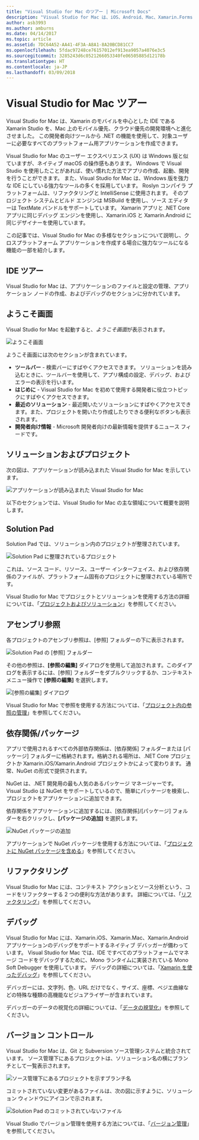 ```yaml
---
title: "Visual Studio for Mac のツアー | Microsoft Docs"
description: "Visual Studio for Mac は、iOS、Android、Mac、Xamarin.Forms 用に、ASP.NET Core Web サイトや Xamarin プロジェクトなどの .NET アプリケーションを macOS 上で構築する統合開発環境 (IDE) として利用できます。"
author: asb3993
ms.author: amburns
ms.date: 04/14/2017
ms.topic: article
ms.assetid: 7DC64A52-AA41-4F3A-A8A1-8A20BCD81CC7
ms.openlocfilehash: 5fdac97248ce76157012ef913ea9057a4076e3c5
ms.sourcegitcommit: 3285243d6c0521266053340fe06505885d12178b
ms.translationtype: HT
ms.contentlocale: ja-JP
ms.lasthandoff: 03/09/2018
---
```

# <a name="visual-studio-for-mac-tour"></a>Visual Studio for Mac ツアー

Visual Studio for Mac は、Xamarin のモバイルを中心とした IDE である Xamarin Studio を、Mac 上のモバイル優先、クラウド優先の開発環境へと進化させました。 この開発者向けツールから .NET の機能を使用して、対象ユーザーに必要なすべてのプラットフォーム用アプリケーションを作成できます。

Visual Studio for Mac のユーザー エクスペリエンス (UX) は Windows 版と似ていますが、ネイティブ macOS の操作感もあります。 Windows で Visual Studio を使用したことがあれば、使い慣れた方法でアプリの作成、起動、開発を行うことができます。 また、Visual Studio for Mac は、Windows 版を強力な IDE にしている強力なツールの多くを採用しています。 Roslyn コンパイラ プラットフォームは、リファクタリングと IntelliSense に使用されます。 そのプロジェクト システムとビルド エンジンは MSBuild を使用し、ソース エディターは TextMate バンドルをサポートしています。 Xamarin アプリと .NET Core アプリに同じデバッグ エンジンを使用し、Xamarin.iOS と Xamarin.Android に同じデザイナーを使用しています。

この記事では、Visual Studio for Mac の多様なセクションについて説明し、クロスプラットフォーム アプリケーションを作成する場合に強力なツールになる機能の一部を紹介します。

## <a name="ide-tour"></a>IDE ツアー

Visual Studio for Mac は、アプリケーションのファイルと設定の管理、アプリケーション ノードの作成、およびデバッグのセクションに分かれています。

## <a name="welcome-screen"></a>ようこそ画面

Visual Studio for Mac を起動すると、*ようこそ画面*が表示されます。

![ようこそ画面](media/ide-tour-image1.png)

ようこそ画面には次のセクションが含まれています。

- **ツールバー** - 検索バーにすばやくアクセスできます。 ソリューションを読み込むときに、ツールバーを使用して、アプリ構成の設定、デバッグ、およびエラーの表示を行います。
- **はじめに** - Visual Studio for Mac を初めて使用する開発者に役立つトピックにすばやくアクセスできます。
- **最近のソリューション** - 最近開いたソリューションにすばやくアクセスできます。また、プロジェクトを開いたり作成したりできる便利なボタンも表示されます。
- **開発者向け情報** - Microsoft 開発者向けの最新情報を提供するニュース フィードです。

## <a name="solutions-and-projects"></a>ソリューションおよびプロジェクト

次の図は、アプリケーションが読み込まれた Visual Studio for Mac を示しています。

![アプリケーションが読み込まれた Visual Studio for Mac](media/ide-tour-image17.png)

以下のセクションでは、Visual Studio for Mac の主な領域について概要を説明します。

## <a name="solution-pad"></a>Solution Pad

Solution Pad では、ソリューション内のプロジェクトが整理されています。

![Solution Pad に整理されているプロジェクト](media/ide-tour-image18.png)

これは、ソース コード、リソース、ユーザー インターフェイス、および依存関係のファイルが、プラットフォーム固有のプロジェクトに整理されている場所です。

Visual Studio for Mac でプロジェクトとソリューションを使用する方法の詳細については、「[プロジェクトおよびソリューション](~/projects-and-solutions.md)」を参照してください。

## <a name="assembly-references"></a>アセンブリ参照
 
各プロジェクトのアセンブリ参照は、[参照] フォルダーの下に表示されます。

![Solution Pad の [参照] フォルダー](media/ide-tour-image19.png)

その他の参照は、**[参照の編集]** ダイアログを使用して追加されます。このダイアログを表示するには、[参照] フォルダーをダブルクリックするか、コンテキスト メニュー操作で **[参照の編集]** を選択します。
 
![[参照の編集] ダイアログ](media/ide-tour-image20.png)

Visual Studio for Mac で参照を使用する方法については、「[プロジェクト内の参照の管理](~/managing-references-in-a-project.md)」を参照してください。

## <a name="dependencies--packages"></a>依存関係/パッケージ

アプリで使用されるすべての外部依存関係は、[依存関係] フォルダーまたは [パッケージ] フォルダーに格納されます。格納される場所は、.NET Core プロジェクトか Xamarin.iOS/Xamarin.Android プロジェクトかによって変わります。 通常、NuGet の形式で提供されます。

NuGet は、.NET 開発用の最も人気のあるパッケージ マネージャーです。 Visual Studio は NuGet をサポートしているので、簡単にパッケージを検索し、プロジェクトをアプリケーションに追加できます。

依存関係をアプリケーションに追加するには、[依存関係]/[パッケージ] フォルダーを右クリックし、**[パッケージの追加]** を選択します。

![NuGet パッケージの追加](media/ide-tour-image21.png)

アプリケーションで NuGet パッケージを使用する方法については、「[プロジェクトに NuGet パッケージを含める](~/nuget-walkthrough.md)」を参照してください。

## <a name="refactoring"></a>リファクタリング

Visual Studio for Mac には、コンテキスト アクションとソース分析という、コードをリファクターする 2 つの便利な方法があります。 詳細については、「[リファクタリング](~/refactoring.md)」を参照してください。

## <a name="debugging"></a>デバッグ

Visual Studio for Mac には、Xamarin.iOS、Xamarin.Mac、Xamarin.Android アプリケーションのデバッグをサポートするネイティブ デバッガーが備わっています。 Visual Studio for Mac では、IDE ですべてのプラットフォームでマネージ コードをデバッグするために、Mono ランタイムに実装されている Mono Soft Debugger を使用しています。 デバッグの詳細については、「[Xamarin を使ったデバッグ](~/debugging.md)」を参照してください。

デバッガーには、文字列、色、URL だけでなく、サイズ、座標、ベジエ曲線などの特殊な種類の高機能なビジュアライザーが含まれています。

デバッガーのデータの視覚化の詳細については、「[データの視覚化](~/data-visualizations.md)」を参照してください。

## <a name="version-control"></a>バージョン コントロール

Visual Studio for Mac は、Git と Subversion ソース管理システムと統合されています。 ソース管理下にあるプロジェクトは、ソリューション名の横にブランチとして一覧表示されます。 

![ソース管理下にあるプロジェクトを示すブランチ名](media/ide-tour-image22.png)

コミットされていない変更があるファイルは、次の図に示すように、ソリューション ウィンドウにアイコンで示されます。

![Solution Pad のコミットされていないファイル](media/ide-tour-image23.png)

Visual Studio でバージョン管理を使用する方法については、「[バージョン管理](~/version-control.md)」を参照してください。